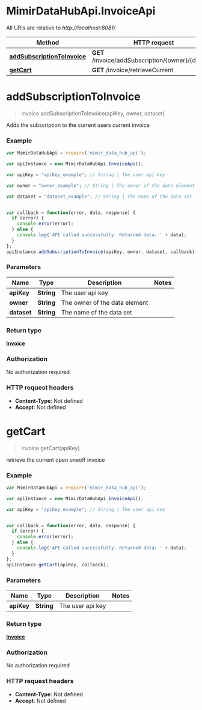 # MimirDataHubApi.InvoiceApi

All URIs are relative to *http://localhost:8081/*

Method | HTTP request | Description
------------- | ------------- | -------------
[**addSubscriptionToInvoice**](InvoiceApi.md#addSubscriptionToInvoice) | **GET** /invoice/addSubscription/{owner}/{dataset} | 
[**getCart**](InvoiceApi.md#getCart) | **GET** /invoice/retrieveCurrent | 


<a name="addSubscriptionToInvoice"></a>
# **addSubscriptionToInvoice**
> Invoice addSubscriptionToInvoice(apiKey, owner, dataset)



Adds the subscription to the current users current invoice

### Example
```javascript
var MimirDataHubApi = require('mimir_data_hub_api');

var apiInstance = new MimirDataHubApi.InvoiceApi();

var apiKey = "apiKey_example"; // String | The user api key

var owner = "owner_example"; // String | The owner of the data element

var dataset = "dataset_example"; // String | The name of the data set


var callback = function(error, data, response) {
  if (error) {
    console.error(error);
  } else {
    console.log('API called successfully. Returned data: ' + data);
  }
};
apiInstance.addSubscriptionToInvoice(apiKey, owner, dataset, callback);
```

### Parameters

Name | Type | Description  | Notes
------------- | ------------- | ------------- | -------------
 **apiKey** | **String**| The user api key | 
 **owner** | **String**| The owner of the data element | 
 **dataset** | **String**| The name of the data set | 

### Return type

[**Invoice**](Invoice.md)

### Authorization

No authorization required

### HTTP request headers

 - **Content-Type**: Not defined
 - **Accept**: Not defined

<a name="getCart"></a>
# **getCart**
> Invoice getCart(apiKey)



retrieve the current open oneoff invoice

### Example
```javascript
var MimirDataHubApi = require('mimir_data_hub_api');

var apiInstance = new MimirDataHubApi.InvoiceApi();

var apiKey = "apiKey_example"; // String | The user api key


var callback = function(error, data, response) {
  if (error) {
    console.error(error);
  } else {
    console.log('API called successfully. Returned data: ' + data);
  }
};
apiInstance.getCart(apiKey, callback);
```

### Parameters

Name | Type | Description  | Notes
------------- | ------------- | ------------- | -------------
 **apiKey** | **String**| The user api key | 

### Return type

[**Invoice**](Invoice.md)

### Authorization

No authorization required

### HTTP request headers

 - **Content-Type**: Not defined
 - **Accept**: Not defined

